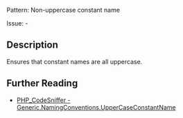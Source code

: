Pattern: Non-uppercase constant name

Issue: -

## Description

Ensures that constant names are all uppercase.

## Further Reading

* [PHP_CodeSniffer - Generic.NamingConventions.UpperCaseConstantName](https://github.com/PHPCSStandards/PHP_CodeSniffer/blob/master/src/Standards/Generic/Sniffs/NamingConventions/UpperCaseConstantNameSniff.php)